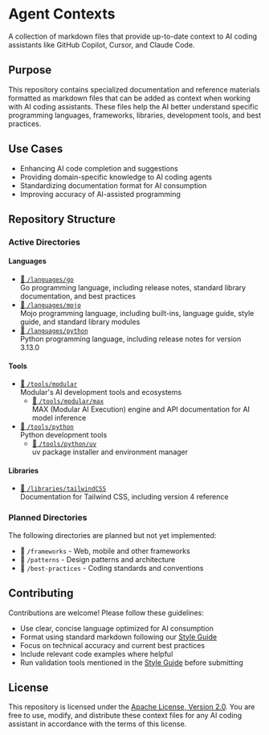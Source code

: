 # Agent Contexts

A collection of markdown files that provide up-to-date context to AI coding assistants like GitHub Copilot, Cursor, and Claude Code.

## Purpose

This repository contains specialized documentation and reference materials formatted as markdown files that can be added as context when working with AI coding assistants. These files help the AI better understand specific programming languages, frameworks, libraries, development tools, and best practices.

## Use Cases

- Enhancing AI code completion and suggestions
- Providing domain-specific knowledge to AI coding agents
- Standardizing documentation format for AI consumption
- Improving accuracy of AI-assisted programming

## Repository Structure

### Active Directories

#### Languages

- [📁 `/languages/go`](./languages/go)
  <br>Go programming language, including release notes, standard library documentation, and best practices
- [📁 `/languages/mojo`](./languages/mojo)
  <br>Mojo programming language, including built-ins, language guide, style guide, and standard library modules
- [📁 `/languages/python`](./languages/python)
  <br>Python programming language, including release notes for version 3.13.0

#### Tools

- [📁 `/tools/modular`](./tools/modular)
  <br>Modular's AI development tools and ecosystems
  - [📁 `/tools/modular/max`](./tools/modular/max)
    <br>MAX (Modular AI Execution) engine and API documentation for AI model inference
- [📁 `/tools/python`](./tools/python)
  <br>Python development tools
  - [📁 `/tools/python/uv`](./tools/python/uv/uv.md)
    <br>uv package installer and environment manager

#### Libraries

- [📁 `/libraries/tailwindCSS`](./libraries/tailwindCSS)
  <br>Documentation for Tailwind CSS, including version 4 reference

### Planned Directories

The following directories are planned but not yet implemented:

- 📁 `/frameworks` - Web, mobile and other frameworks
- 📁 `/patterns` - Design patterns and architecture
- 📁 `/best-practices` - Coding standards and conventions

## Contributing

Contributions are welcome! Please follow these guidelines:
- Use clear, concise language optimized for AI consumption
- Format using standard markdown following our [Style Guide](./STYLE-GUIDE.md)
- Focus on technical accuracy and current best practices
- Include relevant code examples where helpful
- Run validation tools mentioned in the [Style Guide](./STYLE-GUIDE.md) before submitting

## License

This repository is licensed under the [Apache License, Version 2.0](./LICENSE). You are free to use, modify, and distribute these context files for any AI coding assistant in accordance with the terms of this license.
